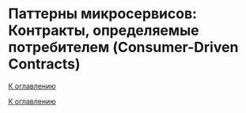 # Паттерны микросервисов: Контракты, определяемые потребителем (Consumer-Driven Contracts)

<!--

-->

[К оглавлению](../../README.md)



[К оглавлению](../../README.md)
